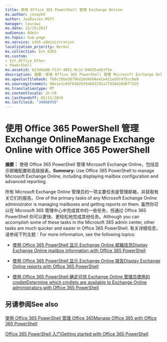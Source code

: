 ```yaml
---
title: 使用 Office 365 PowerShell 管理 Exchange Online
ms.author: josephd
author: JoeDavies-MSFT
manager: laurawi
ms.date: 12/15/2017
audience: Admin
ms.topic: hub-page
ms.service: o365-administration
localization_priority: Normal
ms.collection: Ent_O365
ms.custom:
- Ent_Office_Other
- PowerShell
ms.assetid: b23dda88-f137-4051-9c2c-84035ad63f5e
description: 摘要：使用 Office 365 PowerShell 管理 Microsoft Exchange Online，包括显示邮箱配置和显示高级报告。
ms.openlocfilehash: f60c28be58796d16d4b04e42e421ed97475cc8e0
ms.sourcegitcommit: 08e1e1c09f64926394043291a77856620d6f72b5
ms.translationtype: MT
ms.contentlocale: zh-CN
ms.lasthandoff: 05/15/2019
ms.locfileid: "34068958"
---
```

# <a name="manage-exchange-online-with-office-365-powershell"></a><span data-ttu-id="2205d-103">使用 Office 365 PowerShell 管理 Exchange Online</span><span class="sxs-lookup"><span data-stu-id="2205d-103">Manage Exchange Online with Office 365 PowerShell</span></span>

 <span data-ttu-id="2205d-104">**摘要：** 使用 Office 365 PowerShell 管理 Microsoft Exchange Online，包括显示邮箱配置和高级报表。</span><span class="sxs-lookup"><span data-stu-id="2205d-104">**Summary:** Use Office 365 PowerShell to manage Microsoft Exchange Online, including displaying mailbox configuration and advanced reporting.</span></span>
  
<span data-ttu-id="2205d-105">所有 Microsoft Exchange Online 管理员的一项主要任务是管理邮箱，并获取有关它们的报告。</span><span class="sxs-lookup"><span data-stu-id="2205d-105">One of the primary tasks of any Microsoft Exchange Online administrator is managing mailboxes and getting reports on them.</span></span> <span data-ttu-id="2205d-106">虽然你可以在 Microsoft 365 管理中心中完成其中的一些任务，但通过 Office 365 PowerShell 你可以更快、更轻松地完成其他任务。</span><span class="sxs-lookup"><span data-stu-id="2205d-106">Although you can accomplish some of these tasks in the Microsoft 365 admin center, other tasks are much quicker and easier in Office 365 PowerShell.</span></span> <span data-ttu-id="2205d-107">有关详细信息，请参阅下列主题：</span><span class="sxs-lookup"><span data-stu-id="2205d-107">For more information, see the following topics:</span></span>
  
- [<span data-ttu-id="2205d-108">使用 Office 365 PowerShell 显示 Exchange Online 邮箱信息</span><span class="sxs-lookup"><span data-stu-id="2205d-108">Display Exchange Online mailbox information with Office 365 PowerShell</span></span>](https://technet.microsoft.com/en-us/library/mt771881%28v=exchg.160%29.aspx)
    
- [<span data-ttu-id="2205d-109">使用 Office 365 PowerShell 显示 Exchange Online 报告</span><span class="sxs-lookup"><span data-stu-id="2205d-109">Display Exchange Online reports with Office 365 PowerShell</span></span>](https://technet.microsoft.com/en-us/library/mt771882%28v=exchg.160%29.aspx)
    
- [<span data-ttu-id="2205d-110">使用 Office 365 PowerShell 确定可供 Exchange Online 管理员使用的 cmdlet</span><span class="sxs-lookup"><span data-stu-id="2205d-110">Determine which cmdlets are available to Exchange Online administrators with Office 365 PowerShell</span></span>](https://technet.microsoft.com/en-us/library/mt771883%28v=exchg.160%29.aspx)
    
## <a name="see-also"></a><span data-ttu-id="2205d-111">另请参阅</span><span class="sxs-lookup"><span data-stu-id="2205d-111">See also</span></span>

#### 

[<span data-ttu-id="2205d-112">使用 Office 365 PowerShell 管理 Office 365</span><span class="sxs-lookup"><span data-stu-id="2205d-112">Manage Office 365 with Office 365 PowerShell</span></span>](manage-office-365-with-office-365-powershell.md)
  
[<span data-ttu-id="2205d-113">Office 365 PowerShell 入门</span><span class="sxs-lookup"><span data-stu-id="2205d-113">Getting started with Office 365 PowerShell</span></span>](getting-started-with-office-365-powershell.md)

